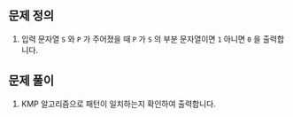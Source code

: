 ## 문제 정의

1. 입력 문자열 `S` 와 `P` 가 주어졌을 때 `P` 가 `S` 의 부분 문자열이면 `1` 아니면 `0` 을 출력합니다.

## 문제 풀이

1. KMP 알고리즘으로 패턴이 일치하는지 확인하여 출력합니다.